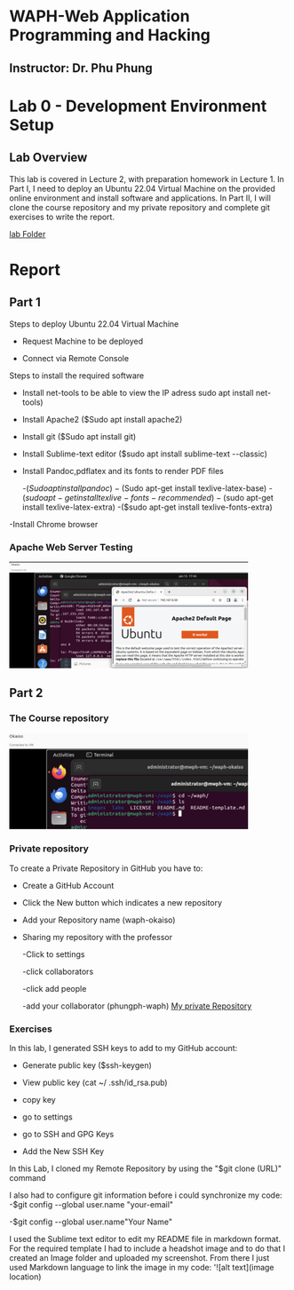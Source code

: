 # WAPH-Web Application Programming and Hacking

## Instructor: Dr. Phu Phung

# Lab 0 - Development Environment Setup

## Lab Overview

This lab is covered in Lecture 2, with preparation homework in Lecture 1. In Part I, I need to deploy an Ubuntu 22.04 Virtual Machine on the provided online environment and install software and applications. In Part II, I will clone the course repository and my private repository and complete git exercises to write the report. 

[lab Folder](https://github.com/Sethoka1/waph-okaiso/tree/9a482a0547bf8c856ce2cb9f2a4811e72159f0f5/labs/lab0)

# Report

## Part 1
Steps to deploy Ubuntu 22.04 Virtual Machine

 - Request Machine to be deployed
   
 - Connect via Remote Console
   
Steps to install the required software

 - Install net-tools to be able to view the IP adress sudo apt install net-tools)
   
 - Install Apache2 ($Sudo apt install apache2)
   
 - Install git ($Sudo apt install git)
   
 - Install Sublime-text editor ($sudo apt install sublime-text --classic)
   
 - Install Pandoc,pdflatex and its fonts to render PDF files
   
    -($Sudo apt install pandoc)
    -($Sudo apt-get install texlive-latex-base)
    -($sudo apt-get install texlive-fonts-recommended)
    -($sudo apt-get install texlive-latex-extra)
    -($sudo apt-get install texlive-fonts-extra)
   
 -Install Chrome browser

### Apache Web Server Testing

![Apache image](Images/Apache.jpg)

## Part 2

### The Course repository
 
![courserepo](Images/courserepo.jpg) 

### Private repository
To create a Private Repository in GitHub you have to:

 - Create a GitHub Account
   
 - Click the New button which indicates a new repository
   
 - Add your Repository name (waph-okaiso)
   
 - Sharing my repository with the professor
   
    -Click to settings
   
    -click collaborators
   
    -click add people
   
    -add your collaborator (phungph-waph)
   [My private Repository](https://github.com/Sethoka1/waph-okaiso.git)

### Exercises
In this lab, I generated SSH keys to add to my GitHub account:

  - Generate public key ($ssh-keygen)
    
  - View public key (cat ~/ .ssh/id_rsa.pub)

  - copy key
    
  - go to settings
    
  - go to SSH and GPG Keys
    
  - Add the New SSH Key

In this Lab, I cloned my Remote Repository by using the "$git clone (URL)" command

I also had to configure git information before i could synchronize my code:
 -$git config --global user.name "your-email"
 
 -$git config --global user.name"Your Name"

 I used the Sublime text editor to edit my README file in markdown format.
 For the required template I had to include a headshot image and to do that I created an Image folder and uploaded my screenshot. From there I just used Markdown language to link the image in my code: '![alt text](image location)
 

   

  



 
